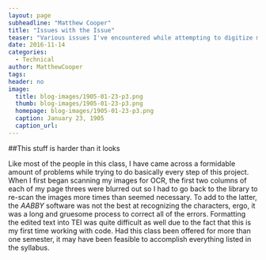 ```yaml
---
layout: page
subheadline: "Matthew Cooper"
title: "Issues with the Issue"
teaser: "Various issues I've encountered while attempting to digitize my portion of the Egyptian Gazette"
date: 2016-11-14
categories:
  - Technical
author: MatthewCooper
tags:
header: no
image:
  title: blog-images/1905-01-23-p3.png
  thumb: blog-images/1905-01-23-p3.png
  homepage: blog-images/1905-01-23-p3.png
  caption: January 23, 1905
  caption_url:
---
```

##This stuff is harder than it looks

Like most of the people in this class, I have came across a formidable amount of problems while trying to do basically every step of this project. When I first began scanning my images for OCR, the first two columns of each of my page threes were blurred out so I had to go back to the library to re-scan the images more times than seemed necessary. To add to the latter, the _AABBY_ software was not the best at recognizing the characters, ergo, it was a long and gruesome process to correct all of the errors. Formatting the edited text into TEI was quite difficult as well due to the fact that this is my first time working with code. Had this class been offered for more than one semester, it may have been feasible to accomplish everything listed in the syllabus.

